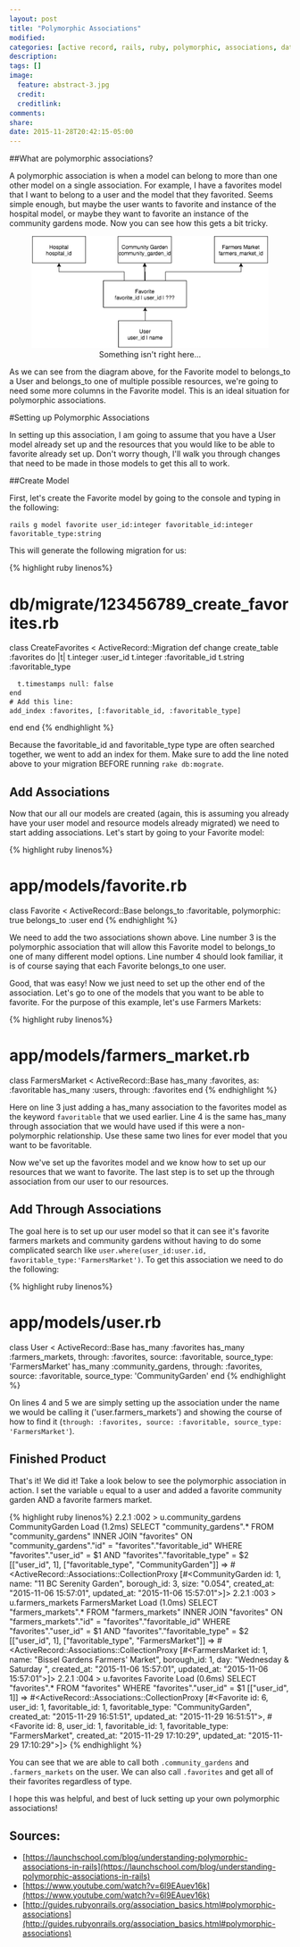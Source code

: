 ```yaml
---
layout: post
title: "Polymorphic Associations"
modified:
categories: [active record, rails, ruby, polymorphic, associations, database]
description:
tags: []
image:
  feature: abstract-3.jpg
  credit:
  creditlink:
comments:
share:
date: 2015-11-28T20:42:15-05:00
---
```

##What are polymorphic associations?

A polymorphic association is when a model can belong to more than one other model on a single association. For example, I have a favorites model that I want to belong to a user and the model that they favorited. Seems simple enough, but maybe the user wants to favorite and instance of the hospital model, or maybe they want to favorite an instance of the community gardens mode. Now you can see how this gets a bit tricky.

<figure align='center'>
  <img src='/images/2015-11-28-polymorphic/polymorphic1.png' title='Before you set up a polymorphic association' alt_text=''><br>
  <figcap>Something isn't right here...</figcap>
</figure>

As we can see from the diagram above, for the Favorite model to belongs_to a User and belongs_to one of multiple possible resources, we're going to need some more columns in the Favorite model. This is an ideal situation for polymorphic associations.

#Setting up Polymorphic Associations

In setting up this association, I am going to assume that you have a User model already set up and the resources that you would like to be able to favorite already set up. Don't worry though, I'll walk you through changes that need to be made in those models to get this all to work.

##Create Model

First, let's create the Favorite model by going to the console and typing in the following:
```
rails g model favorite user_id:integer favoritable_id:integer favoritable_type:string
```

This will generate the following migration for us:

{% highlight ruby linenos%}
# db/migrate/123456789_create_favorites.rb
class CreateFavorites < ActiveRecord::Migration
  def change
    create_table :favorites do |t|
      t.integer :user_id
      t.integer :favoritable_id
      t.string :favoritable_type

      t.timestamps null: false
    end
    # Add this line:
    add_index :favorites, [:favoritable_id, :favoritable_type]
  end
end
{% endhighlight %}

Because the favoritable_id and favoritable_type type are often searched together, we went to add an index for them. Make sure to add the line noted above to your migration BEFORE running `rake db:mograte`.

## Add Associations

Now that our all our models are created (again, this is assuming you already have your user model and resource models already migrated) we need to start adding associations. Let's start by going to your Favorite model:

{% highlight ruby linenos%}
# app/models/favorite.rb
class Favorite < ActiveRecord::Base
  belongs_to :favoritable, polymorphic: true
  belongs_to :user
end
{% endhighlight %}

We need to add the two associations shown above. Line number 3 is the polymorphic association that will allow this Favorite model to belongs_to one of many different model options. Line number 4 should look familiar, it is of course saying that each Favorite belongs_to one user.

Good, that was easy! Now we just need to set up the other end of the association. Let's go to one of the models that you want to be able to favorite. For the purpose of this example, let's use Farmers Markets:

{% highlight ruby linenos%}
# app/models/farmers_market.rb
class FarmersMarket < ActiveRecord::Base
  has_many :favorites, as: :favoritable
  has_many :users, through: :favorites
end
{% endhighlight %}

Here on line 3 just adding a has_many association to the favorites model as the keyword `favoritable` that we used earlier. Line 4 is the same has_many through association that we would have used if this were a non-polymorphic relationship. Use these same two lines for ever model that you want to be favoritable.

Now we've set up the favorites model and we know how to set up our resources that we want to favorite. The last step is to set up the through association from our user to our resources.

## Add Through Associations

The goal here is to set up our user model so that it can see it's favorite farmers markets and community gardens without having to do some complicated search like `user.where(user_id:user.id, favoritable_type:'FarmersMarket')`. To get this association we need to do the following:

{% highlight ruby linenos%}
# app/models/user.rb
class User < ActiveRecord::Base
  has_many :favorites
  has_many :farmers_markets, through: :favorites, source: :favoritable, source_type: 'FarmersMarket'
  has_many :community_gardens, through: :favorites, source: :favoritable, source_type: 'CommunityGarden'
end
{% endhighlight %}

On lines 4 and 5 we are simply setting up the association under the name we would be calling it ('user.farmers_markets') and showing the course of how to find it (`through: :favorites, source: :favoritable, source_type: 'FarmersMarket'`).

## Finished Product

That's it! We did it! Take a look below to see the polymorphic association in action. I set the variable `u` equal to a user and added a favorite community garden AND a favorite farmers market.

{% highlight ruby linenos%}
2.2.1 :002 > u.community_gardens
  CommunityGarden Load (1.2ms)  SELECT "community_gardens".* FROM "community_gardens" INNER JOIN "favorites" ON "community_gardens"."id" = "favorites"."favoritable_id" WHERE "favorites"."user_id" = $1 AND "favorites"."favoritable_type" = $2  [["user_id", 1], ["favoritable_type", "CommunityGarden"]]
 => #<ActiveRecord::Associations::CollectionProxy [#<CommunityGarden id: 1, name: "11 BC Serenity Garden", borough_id: 3, size: "0.054", created_at: "2015-11-06 15:57:01", updated_at: "2015-11-06 15:57:01">]>
2.2.1 :003 > u.farmers_markets
  FarmersMarket Load (1.0ms)  SELECT "farmers_markets".* FROM "farmers_markets" INNER JOIN "favorites" ON "farmers_markets"."id" = "favorites"."favoritable_id" WHERE "favorites"."user_id" = $1 AND "favorites"."favoritable_type" = $2  [["user_id", 1], ["favoritable_type", "FarmersMarket"]]
 => #<ActiveRecord::Associations::CollectionProxy [#<FarmersMarket id: 1, name: "Bissel Gardens Farmers' Market", borough_id: 1, day: "Wednesday & Saturday ", created_at: "2015-11-06 15:57:01", updated_at: "2015-11-06 15:57:01">]>
2.2.1 :004 > u.favorites
  Favorite Load (0.6ms)  SELECT "favorites".* FROM "favorites" WHERE "favorites"."user_id" = $1  [["user_id", 1]]
 => #<ActiveRecord::Associations::CollectionProxy [#<Favorite id: 6, user_id: 1, favoritable_id: 1, favoritable_type: "CommunityGarden", created_at: "2015-11-29 16:51:51", updated_at: "2015-11-29 16:51:51">, #<Favorite id: 8, user_id: 1, favoritable_id: 1, favoritable_type: "FarmersMarket", created_at: "2015-11-29 17:10:29", updated_at: "2015-11-29 17:10:29">]>
{% endhighlight %}

You can see that we are able to call both `.community_gardens` and `.farmers_markets` on the user. We can also call `.favorites` and get all of their favorites regardless of type.

I hope this was helpful, and best of luck setting up your own polymorphic associations!

## Sources:
 - [https://launchschool.com/blog/understanding-polymorphic-associations-in-rails](https://launchschool.com/blog/understanding-polymorphic-associations-in-rails)
 - [https://www.youtube.com/watch?v=6l9EAuev16k](https://www.youtube.com/watch?v=6l9EAuev16k)
 - [http://guides.rubyonrails.org/association_basics.html#polymorphic-associations](http://guides.rubyonrails.org/association_basics.html#polymorphic-associations)
